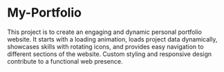 # My-Portfolio
This project is to create an engaging and dynamic personal portfolio website. It starts with a loading animation, loads project data dynamically, showcases skills with rotating icons, and provides easy navigation to different sections of the website. Custom styling and responsive design contribute to a functional web presence.
